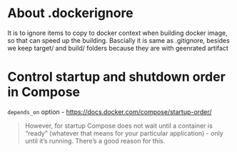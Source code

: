 # About .dockerignore

It is to ignore items to copy to docker context when building docker image,
so that can speed up the building. Bascially it is same as .gitignore,
besides we keep target/ and build/ folders because they are with geenrated artifact

# Control startup and shutdown order in Compose

`depends_on` option - <https://docs.docker.com/compose/startup-order/>

> However, for startup Compose does not wait until a container is “ready” (whatever that means for your particular application) - only until it’s running. There’s a good reason for this.
